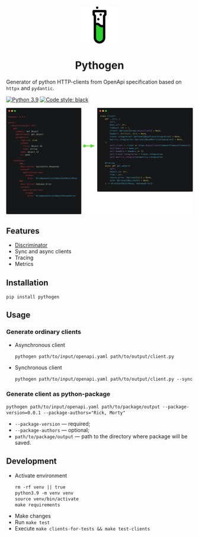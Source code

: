 <div>
  <p align="center">
    <img src="docs/images/logo.png" height="100">
  </p>
  <h1 align="center"><strong>Pythogen</strong></h1>
</div>

Generator of python HTTP-clients from OpenApi specification based on `httpx` and `pydantic`.

[![Python 3.9](https://img.shields.io/badge/python-3.9-blue.svg)](https://www.python.org/downloads/release/python-390/)
[![Code style: black](https://img.shields.io/badge/code%20style-black-000000.svg)](https://github.com/psf/black)

<p align="center">
  <img src="docs/images/example.png">
</p>

## Features
- [Discriminator](/docs/discriminator.md)
- Sync and async clients
- Tracing
- Metrics

## Installation
```shell
pip install pythogen
```

## Usage
### Generate ordinary clients
- Asynchronous client
  ```shell
  pythogen path/to/input/openapi.yaml path/to/output/client.py
  ```
- Synchronous client
  ```shell
  pythogen path/to/input/openapi.yaml path/to/output/client.py --sync
  ```
### Generate client as python-package
```shell
pythogen path/to/input/openapi.yaml path/to/package/output --package-version=0.0.1 --package-authors="Rick, Morty"
```
- `--package-version` — required;
- `--package-authors` — optional;
- `path/to/package/output` — path to the directory where package will be saved.

## Development
- Activate environment
    ```shell
    rm -rf venv || true
    python3.9 -m venv venv
    source venv/bin/activate
    make requirements
    ```
- Make changes
- Run `make test`
- Execute `make clients-for-tests && make test-clients`
